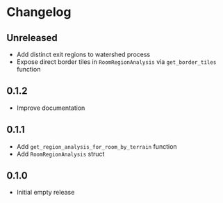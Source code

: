 # Changelog

## Unreleased

- Add distinct exit regions to watershed process
- Expose direct border tiles in `RoomRegionAnalysis` via `get_border_tiles` function

## 0.1.2

- Improve documentation

## 0.1.1

- Add `get_region_analysis_for_room_by_terrain` function
- Add `RoomRegionAnalysis` struct

## 0.1.0

- Initial empty release
